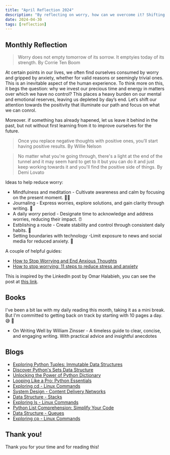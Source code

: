 ```yaml
---
title: "April Reflection 2024"
description: "By reflecting on worry, how can we overcome it? Shifting our focus to positives can prevent exhausting ourselves by day's end."
date: 2024-04-30
tags: [reflection]
---
```


## Monthly Reflection

> Worry does not empty tomorrow of its sorrow. It emptyies today of its strength. By Corrie Ten Boom

At certain points in our lives, we often find ourselves consumed by worry and gripped by anxiety, whether for valid reasons or seemingly trivial ones. This is an inevitable aspect of the human experience. To think more on this, it begs the question: why we invest our precious time and energy in matters over which we have no control? This places a heavy burden on our mental and emotional reserves, leaving us depleted by day’s end. Let’s shift our attention towards the positivity that illuminate our path and focus on what we can conrol.

Moreover. if something has already hapened, let us leave it behind in the past, but not without first learning from it to improve ourselves for the future.

> Once you replace negative thoughts with positive ones, you’ll start having positive results. By Willie Nelson

> No matter what you're going through, there's a light at the end of the tunnel and it may seem hard to get to it but you can do it and just keep working towards it and you'll find the positive side of things. By Demi Lovato

Ideas to help reduce worry:

- Mindfulness and meditation - Cultivate awareness and calm by focusing on the present moment. 🧘‍♂️
- Journaling - Express worries, explore solutions, and gain clarity through writing. 📝
- A daily _worry_ period - Designate time to acknowledge and address worries, reducing their impact. ⏰
- Estblishing a route - Create stability and control through consistent daily habits. 🔄
- Setting boundaries with technology -Limit exposure to news and social media for reduced anxiety. 📵

A couple of helpful guides:

- [How to Stop Worrying and End Anxious Thoughts](https://www.helpguide.org/articles/anxiety/how-to-stop-worrying.htm)
- [How to stop worrying: 11 steps to reduce stress and anxiety](https://www.betterup.com/blog/worry)

This is inspired by the LinkedIn post by Omar Halabieh, you can see the post at [this link](https://www.linkedin.com/posts/omarhalabieh_strength-over-worry-activity-7189607905132707840-hoKY?utm_source=share&utm_medium=member_desktop).

## Books

I've been a bit lax with my daily reading this month, taking it as a mini break. But I'm committed to getting back on track by starting with 10 pages a day. 😅 😬

- On Writing Well by William Zinsser - A timeless guide to clear, concise, and engaging writing. With practical advice and insightful anecdotes

## Blogs

- [Exploring Python Tuples: Immutable Data Structures](https://victoriacheng15.vercel.app/posts/exploring-python-tuples-immutable-data-structures)
- [Discover Python's Sets Data Structure](https://victoriacheng15.vercel.app/posts/discover-pythons-sets-data-structure)
- [Unlocking the Power of Python Dictionary](https://victoriacheng15.vercel.app/posts/unlocking-the-power-of-python-dictionary)
- [Looping Like a Pro: Python Essentials](https://victoriacheng15.vercel.app/posts/looping-like-a-pro-python-essentials)
- [Exploring cd - Linux Commands](https://victoriacheng15.vercel.app/posts/exploring-cd-linux-commands)
- [System Design - Content Delivery Networks](https://victoriacheng15.vercel.app/posts/system-design-content-delivery-networks)
- [Data Structure - Stacks](https://victoriacheng15.vercel.app/posts/data-structure-stacks)
- [Exploring ls - Linux Commands](https://victoriacheng15.vercel.app/posts/exploring-ls-linux-commands)
- [Python List Comprehension: Simplify Your Code](https://victoriacheng15.vercel.app/posts/python-list-comprehension-simplify-your-code)
- [Data Structure - Queues](https://victoriacheng15.vercel.app/posts/data-structure-queues)
- [Exploring cp - Linux Commands](https://victoriacheng15.vercel.app/posts/exploring-cp-linux-commands)

## Thank you!

Thank you for your time and for reading this!
